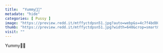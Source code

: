 ```yaml
---
title:  "Yummy🤤💋"
metadate: "hide"
categories: [ Pussy ]
image: "https://preview.redd.it/mtffyctdpsn51.jpg?auto=webp&s=4c7f4bd80dba3d1aa1452d90f36d6aab42f7ce0d"
thumb: "https://preview.redd.it/mtffyctdpsn51.jpg?width=640&crop=smart&auto=webp&s=f0bd5c44fdf94659edd3750321651eeb631562ee"
visit: ""
---
```

Yummy🤤💋
